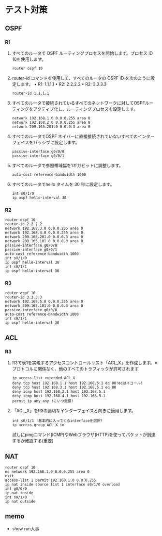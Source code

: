 # テスト対策

## OSPF

### R1
1. すべてのルータで OSPF ルーティングプロセスを開始します。プロセス ID 10を使用します。
    ```
    router ospf 10
    ```
2. router-id コマンドを使用して、すべてのルータの OSPF ID を次のように設定します。
• R1: 1.1.1.1
• R2: 2.2.2.2
• R2: 3.3.3.3
    ```
    router-id 1.1.1.1
    ```
3. すべてのルータで接続されているすべてのネットワークに対してOSPFルーティングをアクティブ化し、ルーティングプロセスを設定します。
    ``` 
    network 192.168.1.0 0.0.0.255 area 0
    network 192.168.2.0 0.0.0.255 area 0
    network 209.165.201.0 0.0.0.3 area 0
    ```

4. すべてのルータでOSPF ネイバーに直接接続されていないすべてのインターフェイスをパッシブに設定します。
    ```
    passive-interface g0/0/0
    passive-interface g0/0/1
    ```
5. すべてのルータで参照帯域幅を1ギガビットに調整します。
    ```
    auto-cost reference-bandwidth 1000
    ```
6. すべてのルータでhello タイムを 30 秒に設定します。
    ```
    int s0/1/0
    ip ospf hello-interval 30
    ```

### R2
```
router ospf 10
router-id 2.2.2.2
network 192.168.3.0 0.0.0.255 area 0
network 192.168.4.0 0.0.0.255 area 0
network 209.165.201.0 0.0.0.3 area 0
network 209.165.101.0 0.0.0.3 area 0
passive-interface g0/0/0
passive-interface g0/0/1
auto-cost reference-bandwidth 1000
int s0/1/0
ip ospf hello-interval 30
int s0/1/1
ip ospf hello-interval 30
```

### R3
```
router ospf 10
router-id 3.3.3.3
network 192.168.5.0 0.0.0.255 area 0
network 209.165.101.0 0.0.0.3 area 0
passive-interface g0/0/0
auto-cost reference-bandwidth 1000
int s0/1/1
ip ospf hello-interval 30
```

## ACL

### R3

1. R3で表1を実現するアクセスコントロールリスト「ACL_X」を作成します。※プロトコルに関係なく、他のすべてのトラフィックが許可されます
    ```
    ip access-list extended ACL_X
    deny tcp host 192.168.1.1 host 192.168.5.1 eq 80!eqはイコール!
    deny tcp host 192.168.3.1 host 192.168.5.1 eq 80
    deny icmp host 192.168.2.1 host 192.168.5.1
    deny icmp host 192.168.4.1 host 192.168.5.1
    permit ip any any !こいつ重要!
    ```
2. 「ACL_X」をR3の適切なインターフェイスと向きに適用します。
    ```
    int s0/1/1 !基本的に入ってくるinterfaceを選択!
    ip access-group ACL_X in
    ```
    試しにpingコマンド(ICMP)やWebブラウザ(HTTP)を使ってパケットが到達するか確認する(重要)
## NAT
```
router ospf 10
no network 192.168.1.0 0.0.0.255 area 0
exit
access-list 1 permit 192.168.1.0 0.0.0.255
ip nat inside source list 1 interface s0/1/0 overload
int g0/0/0
ip nat inside
int s0/1/0
ip nat outside
```

## memo

* show run大事